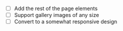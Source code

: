 - [ ] Add the rest of the page elements
- [ ] Support gallery images of any size
- [ ] Convert to a somewhat responsive design